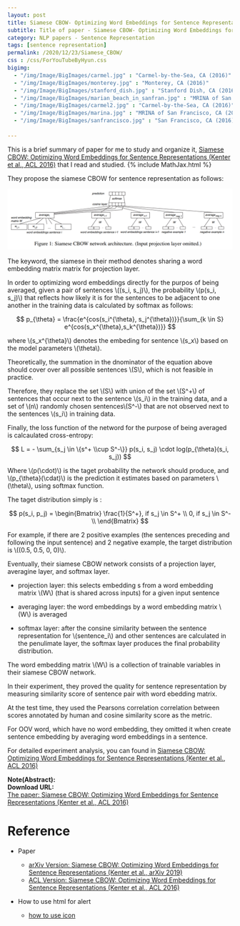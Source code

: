 ```yaml
---
layout: post
title: Siamese CBOW- Optimizing Word Embeddings for Sentence Representations
subtitle: Title of paper - Siamese CBOW- Optimizing Word Embeddings for Sentence Representations
category: NLP papers - Sentence Representation
tags: [sentence representation]
permalink: /2020/12/23/Siamese_CBOW/
css : /css/ForYouTubeByHyun.css
bigimg: 
  - "/img/Image/BigImages/carmel.jpg" : "Carmel-by-the-Sea, CA (2016)"
  - "/img/Image/BigImages/monterey.jpg" : "Monterey, CA (2016)"
  - "/img/Image/BigImages/stanford_dish.jpg" : "Stanford Dish, CA (2016)"
  - "/img/Image/BigImages/marian_beach_in_sanfran.jpg" : "MRINA of San Francisco, CA (2016)"
  - "/img/Image/BigImages/carmel2.jpg" : "Carmel-by-the-Sea, CA (2016)"
  - "/img/Image/BigImages/marina.jpg" : "MRINA of San Francisco, CA (2016)"
  - "/img/Image/BigImages/sanfrancisco.jpg" : "San Francisco, CA (2016)"
  
---
```


This is a brief summary of paper for me to study and organize it, [Siamese CBOW: Optimizing Word Embeddings for Sentence Representations (Kenter et al., ACL 2016)](https://www.aclweb.org/anthology/P16-1089/)
   that I read and studied. 
{% include MathJax.html %}


They propose the siamese CBOW for sentence representation as follows:

![Kenter et al., ACL 2016](/img/Image/NaturalLanguageProcessing/NLPLabs/Paper_Investigation/SentenceVector/2020-12-23-Siamese_CBOW/Siamese_CBOW.PNG)

The keyword, the siamese in their method denotes sharing a word embedding matrix matrix for projection layer. 

In order to optimizing word embeddings directly for the purpos of being averaged, given a pair of sentences \\((s_i, s_j)\\), the probability \\(p(s_i, s_j)\\) that reflects how likely it is for the sentences to be adjacent to one another in the training data is calculated by softmax as follows:

$$ p_{\theta} = \frac{e^{cos(s_i^{\theta}, s_j^{\theta})}}{\sum_{k \in S} e^{cos(s_x^{\theta},s_k^{\theta})}} $$

where \\(s_x^{\theta}\\) denotes the embeding for sentence \\(s_x\\) based on the model parameters \\(\theta\\). 

Theoretically, the summation in the dnominator of the equation above should cover over all possible sentences \\(S\\), which is not feasible in practice.

Therefore, they replace the set \\(S\\) with union of the set \\(S^+\\) of sentences that occur next to the sentence \\(s_i\\) in the training data, and a set of \\(n\\) randomly chosen sentences\\(S^-\\) that are not observed next to the sentences \\(s_i\\) in training data. 

Finally, the loss function of the netword for the purpose of being averaged is calcaulated cross-entropy:


$$ L = - \sum_{s_j \in \{s^+ \\cup S^-\}} p(s_i, s_j) \cdot log(p_{\theta}(s_i, s_j)) $$


Where \\(p(\cdot)\\) is the taget probability the network should produce, and \\(p_{\theta}(\cdat)\\) is the prediction it estimates based on parameters \\(\theta\\), using softmax function.

The taget distribution simply is :


$$ p(s_i, p_j) =  \begin{Bmatrix}
                   \frac{1}{S^+}, if s_j \in S^+ \\
                   0, if s_j \in S^- \\
                   \end{Bmatrix}  $$

For example, if there are 2 positive examples (the sentences preceding and following the input sentence) and 2 negative example, the target distribution is \\((0.5, 0.5, 0, 0)\\).

Eventually, their siamese CBOW network consists of a projection layer, averagine layer, and softmax layer.

 - projection layer: this selects embedding s from a word embedding matrix \\(W\\) (that is shared across inputs) for a given input sentence
 
 - averaging layer: the word embeddings by a word embedding matrix \\(W\\) is averaged
 
 - softmax layer: after the consine similarity between the sentence representation for \\(sentence_i\\) and other sentences are calculated in the penulimate layer, the softmax layer produces the final probability distribution. 
 
The word embedding matrix \\(W\\) is a collection of trainable variables in their siamese CBOW network. 

In their experiment, they proved the quality for sentence representation by measuring similarity score of sentence pair with word ebedding matrix. 

At the test time, they used the Pearsons correlation correlation between scores annotated by human and cosine similarity score as the metric.

For OOV word, which have no word embedding, they omitted it when create sentence embedding by averaging word embeddings in a sentence. 

For detailed experiment analysis, you can found in [Siamese CBOW: Optimizing Word Embeddings for Sentence Representations (Kenter et al., ACL 2016)](https://www.aclweb.org/anthology/P16-1089/)
  
<div class="alert alert-info" role="alert"><i class="fa fa-info-circle"></i> <b>Note(Abstract): </b>

</div>
    
<div class="alert alert-success" role="alert"><i class="fa fa-paperclip fa-lg"></i> <b>Download URL: </b><br>
  <a href="https://www.aclweb.org/anthology/P16-1089/">The paper: Siamese CBOW: Optimizing Word Embeddings for Sentence Representations (Kenter et al., ACL 2016)</a>
</div>

# Reference 

- Paper 
  - [arXiv Version: Siamese CBOW: Optimizing Word Embeddings for Sentence Representations (Kenter et al., arXiv 2019)](https://arxiv.org/abs/1606.04640)
  - [ACL Version: Siamese CBOW: Optimizing Word Embeddings for Sentence Representations (Kenter et al., ACL 2016)](https://www.aclweb.org/anthology/P16-1089/)
  
- How to use html for alert
  - [how to use icon](http://idratherbewriting.com/documentation-theme-jekyll/mydoc_icons.html)
    


